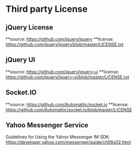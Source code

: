 # Third party License

## jQuery License

**source: https://github.com/jquery/jquery
**license: https://github.com/jquery/jquery/blob/master/LICENSE.txt

## jQuery UI

**source: https://github.com/jquery/jquery-ui
**license: https://github.com/jquery/jquery-ui/blob/master/LICENSE.txt

## Socket.IO

**source: https://github.com/Automattic/socket.io
**license: https://github.com/Automattic/socket.io/blob/master/LICENSE

## Yahoo Messenger Service

Guidelines for Using the Yahoo Messenger IM SDK: https://developer.yahoo.com/messenger/guide/ch06s02.html
